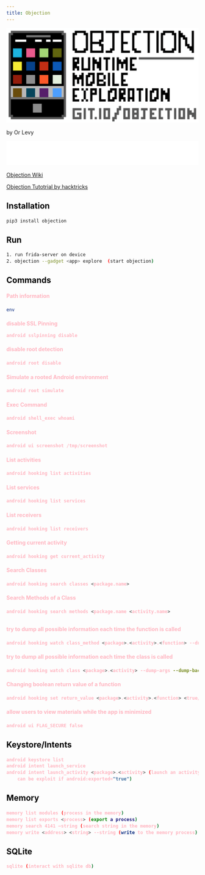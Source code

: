```yaml
---
title: Objection
---
```

![alt text](https://github.com/ImLevys/ImLevys.github.io/blob/main/Android/images/objection.png?raw=true)

by Or Levy 

![alt text](https://raw.githubusercontent.com/ImLevys/ImLevys.github.io/210227953ae032e4c68ca06862be39ca408c63cc/Android/images/reference.svg)

[Objection Wiki](https://github.com/sensepost/objection/wiki) 

[Objection Tutotrial by hacktricks](https://book.hacktricks.xyz/mobile-apps-pentesting/android-app-pentesting/frida-tutorial/objection-tutorial)

<h2 style="color:#000000">Installation</h2>

```bash
pip3 install objection
```

<h2 style="color:#000000">Run</h2>

```bash
1. run frida-server on device
2. objection --gadget <app> explore  (start objection)
```

<h2 style="color:#000000">Commands</h2>

<h4 style="color:#FFB6C1">Path information</h4>

```bash
env
```

<h4 style="color:#FFB6C1">disable SSL Pinning<h/4>

```bash
android sslpinning disable
```

<h4 style="color:#FFB6C1">disable root detection</h4>

```bash
android root disable
```

<h4 style="color:#FFB6C1">Simulate a rooted Android environment</h4>

```bash
android root simulate
```

<h4 style="color:#FFB6C1">Exec Command</h4>

```bash
android shell_exec whoami 
```

<h4 style="color:#FFB6C1">Screenshot</h4>

```bash
android ui screenshot /tmp/screenshot 
```

<h4 style="color:#FFB6C1">List activities</h4>

```bash
android hooking list activities
```

<h4 style="color:##FFB6C1">List services</h4>

```bash
android hooking list services
```

<h4 style="color:#FFB6C1">List receivers</h4>

```bash
android hooking list receivers 
```

<h4 style="color:#FFB6C1">Getting current activity</h4>

```bash
android hooking get current_activity 
```

<h4 style="color:##FFB6C1">Search Classes</h4>

```bash
android hooking search classes <package.name>
```

<h4 style="color:#FFB6C1">Search Methods of a Class</h4>

```bash
android hooking search methods <package.name <activity.name> 
```

<h2 style="color:#000000"Hooking Commands</h2>

<h4 style="color:#FFB6C1">try to dump all possible information each time the function is called</h4>

```bash
android hooking watch class_method <package>.<activity>.<function> --dump-args --dump-backtrace --dump-return
```
<h4 style="color:#FFB6C1"> try to dump all possible information each time the class is called</h4>

```bash 
android hooking watch class <package>.<activity> --dump-args --dump-backtrace --dump-return
```

<h4 style="color:#FFB6C1">Changing boolean return value of a function</h4>

```bash
android hooking set return_value <package>.<activity>.<function> <true/false> 
```

<h4 style="color:#FFB6C1">allow users to view materials while the app is minimized</h4>

```bash
android ui FLAG_SECURE false
```

<h2 style="color:#000000">Keystore/Intents</h2>

```bash
android keystore list
android intent launch_service
android intent launch_activity <package>.<activity> (launch an activity 
	can be exploit if android:exported="true")
```


<h2 style="color:#000000">Memory</h2>

```bash
memory list modules (process in the memory)
memory list exports <process> (export a process)
memory search 4141 –string (search string in the memory)
memory write <address> <string> --string (write to the memory process)
```

<h2 style="color:#000000">SQLite</h2>

```bash
sqlite (interact with sqlite db)
```





